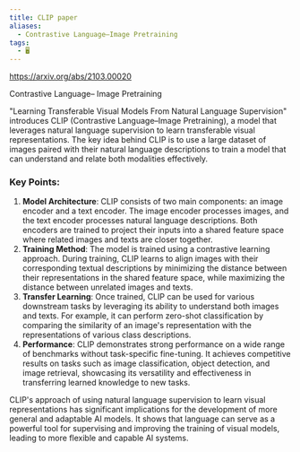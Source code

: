 ```yaml
---
title: CLIP paper
aliases:
  - Contrastive Language–Image Pretraining
tags:
  - 🖥️
---
```


https://arxiv.org/abs/2103.00020

Contrastive
Language–
Image
Pretraining

"Learning Transferable Visual Models From Natural Language Supervision" introduces CLIP (Contrastive Language–Image Pretraining), a model that leverages natural language supervision to learn transferable visual representations. The key idea behind CLIP is to use a large dataset of images paired with their natural language descriptions to train a model that can understand and relate both modalities effectively.

### Key Points:

1. **Model Architecture**: CLIP consists of two main components: an image encoder and a text encoder. The image encoder processes images, and the text encoder processes natural language descriptions. Both encoders are trained to project their inputs into a shared feature space where related images and texts are closer together.
2. **Training Method**: The model is trained using a contrastive learning approach. During training, CLIP learns to align images with their corresponding textual descriptions by minimizing the distance between their representations in the shared feature space, while maximizing the distance between unrelated images and texts.
3. **Transfer Learning**: Once trained, CLIP can be used for various downstream tasks by leveraging its ability to understand both images and texts. For example, it can perform zero-shot classification by comparing the similarity of an image's representation with the representations of various class descriptions.
4. **Performance**: CLIP demonstrates strong performance on a wide range of benchmarks without task-specific fine-tuning. It achieves competitive results on tasks such as image classification, object detection, and image retrieval, showcasing its versatility and effectiveness in transferring learned knowledge to new tasks.

CLIP's approach of using natural language supervision to learn visual representations has significant implications for the development of more general and adaptable AI models. It shows that language can serve as a powerful tool for supervising and improving the training of visual models, leading to more flexible and capable AI systems.
